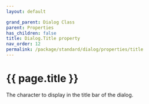 ```yaml
---
layout: default

grand_parent: Dialog Class
parent: Properties
has_children: false
title: Dialog.Title property
nav_order: 12
permalink: /package/standard/dialog/properties/title
---
```

# {{ page.title }}


The character to display in the title bar of the dialog.
